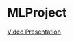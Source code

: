 # MLProject
[Video Presentation](https://drive.google.com/file/d/14QniYr4O9DR4kqFdTeZXD0U3E2buCTPN/view?usp=sharing)
